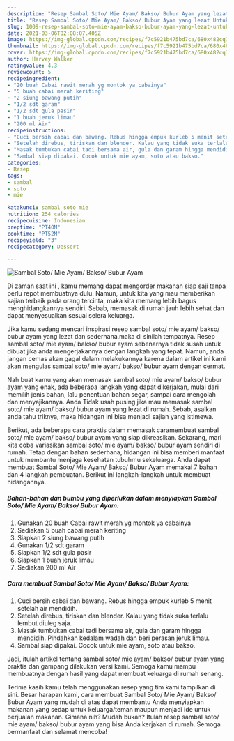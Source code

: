 ```yaml
---
description: "Resep Sambal Soto/ Mie Ayam/ Bakso/ Bubur Ayam yang lezat Untuk Jualan"
title: "Resep Sambal Soto/ Mie Ayam/ Bakso/ Bubur Ayam yang lezat Untuk Jualan"
slug: 1009-resep-sambal-soto-mie-ayam-bakso-bubur-ayam-yang-lezat-untuk-jualan
date: 2021-03-06T02:08:07.405Z
image: https://img-global.cpcdn.com/recipes/f7c5921b475bd7ca/680x482cq70/sambal-soto-mie-ayam-bakso-bubur-ayam-foto-resep-utama.jpg
thumbnail: https://img-global.cpcdn.com/recipes/f7c5921b475bd7ca/680x482cq70/sambal-soto-mie-ayam-bakso-bubur-ayam-foto-resep-utama.jpg
cover: https://img-global.cpcdn.com/recipes/f7c5921b475bd7ca/680x482cq70/sambal-soto-mie-ayam-bakso-bubur-ayam-foto-resep-utama.jpg
author: Harvey Walker
ratingvalue: 4.3
reviewcount: 5
recipeingredient:
- "20 buah Cabai rawit merah yg montok ya cabainya"
- "5 buah cabai merah keriting"
- "2 siung bawang putih"
- "1/2 sdt garam"
- "1/2 sdt gula pasir"
- "1 buah jeruk limau"
- "200 ml Air"
recipeinstructions:
- "Cuci bersih cabai dan bawang. Rebus hingga empuk kurleb 5 menit setelah air mendidih."
- "Setelah direbus, tiriskan dan blender. Kalau yang tidak suka terlalu lembut diuleg saja."
- "Masak tumbukan cabai tadi bersama air, gula dan garam hingga mendidih. Pindahkan kedalam wadah dan beri perasan jeruk limau."
- "Sambal siap dipakai. Cocok untuk mie ayam, soto atau bakso."
categories:
- Resep
tags:
- sambal
- soto
- mie

katakunci: sambal soto mie 
nutrition: 254 calories
recipecuisine: Indonesian
preptime: "PT40M"
cooktime: "PT52M"
recipeyield: "3"
recipecategory: Dessert

---
```



![Sambal Soto/ Mie Ayam/ Bakso/ Bubur Ayam](https://img-global.cpcdn.com/recipes/f7c5921b475bd7ca/680x482cq70/sambal-soto-mie-ayam-bakso-bubur-ayam-foto-resep-utama.jpg)

Di zaman  saat ini , kamu memang dapat mengorder makanan siap saji tanpa perlu repot membuatnya dulu. Namun, untuk kita yang mau memberikan sajian terbaik pada orang tercinta, maka kita memang lebih bagus menghidangkannya sendiri. Sebab, memasak di rumah jauh lebih sehat dan dapat menyesuaikan sesuai selera keluarga.

Jika kamu sedang mencari inspirasi resep sambal soto/ mie ayam/ bakso/ bubur ayam yang lezat dan sederhana,maka di sinilah tempatnya. Resep sambal soto/ mie ayam/ bakso/ bubur ayam  sebenarnya tidak susah untuk dibuat jika anda mengerjakannya dengan langkah yang tepat. Namun, anda jangan cemas akan gagal dalam melakukannya 
karena dalam artikel ini kami akan mengulas sambal soto/ mie ayam/ bakso/ bubur ayam dengan cermat.  



Nah buat kamu yang akan memasak sambal soto/ mie ayam/ bakso/ bubur ayam yang enak, ada beberapa langkah yang dapat dikerjakan, mulai dari memilih jenis bahan, lalu penentuan bahan segar, sampai cara mengolah dan menyajikannya. Anda Tidak usah pusing jika mau memasak sambal soto/ mie ayam/ bakso/ bubur ayam yang lezat di rumah. Sebab, asalkan anda  tahu triknya, maka hidangan ini bisa menjadi sajian yang istimewa.

Berikut, ada beberapa cara praktis  dalam memasak caramembuat sambal soto/ mie ayam/ bakso/ bubur ayam yang siap dikreasikan. Sekarang, mari kita coba variasikan sambal soto/ mie ayam/ bakso/ bubur ayam sendiri di rumah. Tetap dengan bahan sederhana, hidangan ini bisa memberi manfaat untuk membantu menjaga kesehatan tubuhmu sekeluarga. Anda dapat membuat Sambal Soto/ Mie Ayam/ Bakso/ Bubur Ayam memakai 7 bahan dan 4 langkah pembuatan. Berikut ini langkah-langkah untuk membuat hidangannya.

<!--inarticleads1-->

##### Bahan-bahan dan bumbu yang diperlukan dalam menyiapkan Sambal Soto/ Mie Ayam/ Bakso/ Bubur Ayam:

1. Gunakan 20 buah Cabai rawit merah yg montok ya cabainya
1. Sediakan 5 buah cabai merah keriting
1. Siapkan 2 siung bawang putih
1. Gunakan 1/2 sdt garam
1. Siapkan 1/2 sdt gula pasir
1. Siapkan 1 buah jeruk limau
1. Sediakan 200 ml Air




<!--inarticleads2-->

##### Cara membuat Sambal Soto/ Mie Ayam/ Bakso/ Bubur Ayam:

1. Cuci bersih cabai dan bawang. Rebus hingga empuk kurleb 5 menit setelah air mendidih.
1. Setelah direbus, tiriskan dan blender. Kalau yang tidak suka terlalu lembut diuleg saja.
1. Masak tumbukan cabai tadi bersama air, gula dan garam hingga mendidih. Pindahkan kedalam wadah dan beri perasan jeruk limau.
1. Sambal siap dipakai. Cocok untuk mie ayam, soto atau bakso.




Jadi, itulah artikel tentang  sambal soto/ mie ayam/ bakso/ bubur ayam  yang praktis dan gampang dilakukan versi kami. Semoga kamu mampu membuatnya dengan hasil yang dapat membuat keluarga di rumah senang. 

Terima kasih kamu telah menggunakan resep yang tim kami tampilkan di sini. Besar harapan kami, cara membuat  Sambal Soto/ Mie Ayam/ Bakso/ Bubur Ayam yang mudah di atas dapat membantu Anda menyiapkan makanan yang sedap untuk keluarga/teman maupun menjadi ide untuk berjualan makanan. Gimana nih? Mudah bukan? Itulah resep sambal soto/ mie ayam/ bakso/ bubur ayam yang bisa Anda kerjakan di rumah. Semoga bermanfaat dan selamat mencoba!

